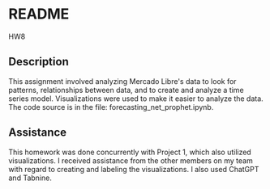 # README
HW8

## Description
This assignment involved analyzing Mercado Libre's data to look for patterns, relationships between data, and to create and analyze a time series model. Visualizations were used to make it easier to analyze the data. The code source is in the file: forecasting_net_prophet.ipynb.

## Assistance
This homework was done concurrently with Project 1, which also utilized visualizations. I received assistance from the other members on my team with regard to creating and labeling the visualizations. I also used ChatGPT and Tabnine.